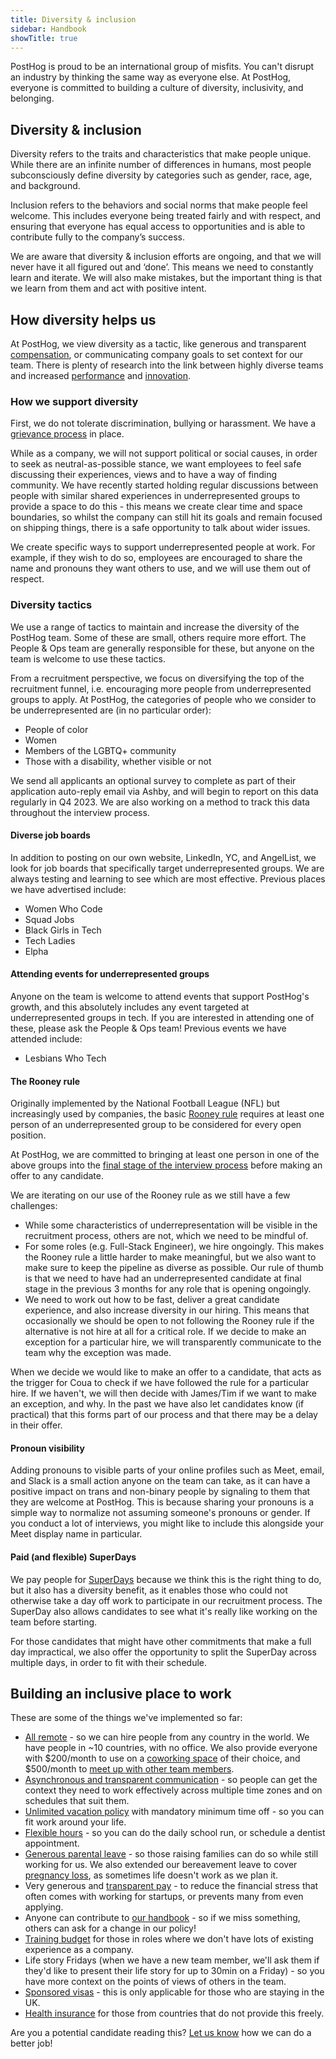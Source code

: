 ```yaml
---
title: Diversity & inclusion
sidebar: Handbook
showTitle: true
---
```


PostHog is proud to be an international group of misfits. You can't disrupt an industry by thinking the same way as everyone else. At PostHog, everyone is committed to building a culture of diversity, inclusivity, and belonging.

## Diversity & inclusion

Diversity refers to the traits and characteristics that make people unique. While there are an infinite number of differences in humans, most people subconsciously define diversity by categories such as gender, race, age, and background.

Inclusion refers to the behaviors and social norms that make people feel welcome. This includes everyone being treated fairly and with respect, and ensuring that everyone has equal access to opportunities and is able to contribute fully to the company’s success.  

We are aware that diversity & inclusion efforts are ongoing, and that we will never have it all figured out and ‘done’. This means we need to constantly learn and iterate. We will also make mistakes, but the important thing is that we learn from them and act with positive intent. 

## How diversity helps us

At PostHog, we view diversity as a tactic, like generous and transparent [compensation](https://posthog.com/handbook/people/compensation#how-it-works), or communicating company goals to set context for our team. There is plenty of research into the link between highly diverse teams and increased [performance](https://www.ucdenver.edu/docs/librariesprovider68/default-document-library/jmna-articles-bonuscontent-2.pdf?Status=Temp&sfvrsn=84c0fb9_2) and [innovation](https://www.bcg.com/en-us/publications/2018/how-diverse-leadership-teams-boost-innovation). 

### How we support diversity

First, we do not tolerate discrimination, bullying or harassment. We have a [grievance process](../people/grievances) in place.

While as a company, we will not support political or social causes, in order to seek as neutral-as-possible stance, we want employees to feel safe discussing their experiences, views and to have a way of finding community. We have recently started holding regular discussions between people with similar shared experiences in underrepresented groups to provide a space to do this - this means we create clear time and space boundaries, so whilst the company can still hit its goals and remain focused on shipping things, there is a safe opportunity to talk about wider issues.

We create specific ways to support underrepresented people at work. For example, if they wish to do so, employees are encouraged to share the name and pronouns they want others to use, and we will use them out of respect.

### Diversity tactics

We use a range of tactics to maintain and increase the diversity of the PostHog team. Some of these are small, others require more effort. The People & Ops team are generally responsible for these, but anyone on the team is welcome to use these tactics.

From a recruitment perspective, we focus on diversifying the top of the recruitment funnel, i.e. encouraging more people from underrepresented groups to apply. At PostHog, the categories of people who we consider to be underrepresented are (in no particular order):

* People of color
* Women
* Members of the LGBTQ+ community
* Those with a disability, whether visible or not

We send all applicants an optional survey to complete as part of their application auto-reply email via Ashby, and will begin to report on this data regularly in Q4 2023. We are also working on a method to track this data throughout the interview process. 

#### Diverse job boards

In addition to posting on our own website, LinkedIn, YC, and AngelList, we look for job boards that specifically target underrepresented groups. We are always testing and learning to see which are most effective. Previous places we have advertised include: 

- Women Who Code
- Squad Jobs
- Black Girls in Tech
- Tech Ladies
- Elpha

#### Attending events for underrepresented groups

Anyone on the team is welcome to attend events that support PostHog's growth, and this absolutely includes any event targeted at underrepresented groups in tech. If you are interested in attending one of these, please ask the People & Ops team! Previous events we have attended include:

- Lesbians Who Tech

#### The Rooney rule

Originally implemented by the National Football League (NFL) but increasingly used by companies, the basic [Rooney rule](https://en.wikipedia.org/wiki/Rooney_Rule) requires at least one person of an underrepresented group to be considered for every open position.

At PostHog, we are committed to bringing at least one person in one of the above groups into the [final stage of the interview process](/handbook/people/hiring-process/#posthog-superday) before making an offer to any candidate. 

We are iterating on our use of the Rooney rule as we still have a few challenges:

* While some characteristics of underrepresentation will be visible in the recruitment process, others are not, which we need to be mindful of. 
* For some roles (e.g. Full-Stack Engineer), we hire ongoingly. This makes the Rooney rule a little harder to make meaningful, but we also want to make sure to keep the pipeline as diverse as possible. Our rule of thumb is that we need to have had an underrepresented candidate at final stage in the previous 3 months for any role that is opening ongoingly. 
* We need to work out how to be fast, deliver a great candidate experience, and also increase diversity in our hiring. This means that occasionally we should be open to not following the Rooney rule if the alternative is not hire at all for a critical role. If we decide to make an exception for a particular hire, we will transparently communicate to the team why the exception was made.

When we decide we would like to make an offer to a candidate, that acts as the trigger for Coua to check if we have followed the rule for a particular hire. If we haven't, we will then decide with James/Tim if we want to make an exception, and why. In the past we have also let candidates know (if practical) that this forms part of our process and that there may be a delay in their offer. 

#### Pronoun visibility

Adding pronouns to visible parts of your online profiles such as Meet, email, and Slack is a small action anyone on the team can take, as it can have a positive impact on trans and non-binary people by signaling to them that they are welcome at PostHog. This is because sharing your pronouns is a simple way to normalize not assuming someone's pronouns or gender. If you conduct a lot of interviews, you might like to include this alongside your Meet display name in particular. 

#### Paid (and flexible) SuperDays

We pay people for [SuperDays](/careers/#the-process) because we think this is the right thing to do, but it also has a diversity benefit, as it enables those who could not otherwise take a day off work to participate in our recruitment process. The SuperDay also allows candidates to see what it's really like working on the team before starting. 

For those candidates that might have other commitments that make a full day impractical, we also offer the opportunity to split the SuperDay across multiple days, in order to fit with their schedule.

## Building an inclusive place to work

These are some of the things we've implemented so far:

* [All remote](/handbook/company/team) - so we can hire people from any country in the world. We have people in ~10 countries, with no office. We also provide everyone  with $200/month to use on a [coworking space](/handbook/people/spending-money/#work-space) of their choice, and $500/month to [meet up with other team members](/handbook/people/spending-money/#meetups). 
* [Asynchronous and transparent communication](/handbook/company/communication) - so people can get the context they need to work effectively across multiple time zones and on schedules that suit them.
* [Unlimited vacation policy](/handbook/people/time-off/#permissionless-time-off) with mandatory minimum time off - so you can fit work around your life.
* [Flexible hours](/handbook/people/time-off#flexible-working) - so you can do the daily school run, or schedule a dentist appointment. 
* [Generous parental leave](/handbook/people/time-off/#parental-leave) - so those raising families can do so while still working for us. We also extended our bereavement leave to cover [pregnancy loss](/handbook/people/time-off#bereavements--child-loss), as sometimes life doesn't work as we plan it.
* Very generous and [transparent pay](/handbook/people/compensation) - to reduce the financial stress that often comes with working for startups, or prevents many from even applying.
* Anyone can contribute to [our handbook](/handbook/) - so if we miss something, others can ask for a change in our policy! 
* [Training budget](/handbook/people/training/#training-budget) for those in roles where we don't have lots of existing experience as a company.
* Life story Fridays (when we have a new team member, we'll ask them if they'd like to present their life story for up to 30min on a Friday) - so you have more context on the points of views of others in the team.
* [Sponsored visas](/handbook/people/hiring-process/#visa-sponsorship) - this is only applicable for those who are staying in the UK. 
* [Health insurance](/handbook/people/benefits/#pension-and-401k-contributions) for those from countries that do not provide this freely.

Are you a potential candidate reading this? [Let us know](mailto:careers@posthog.com) how we can do a better job!
